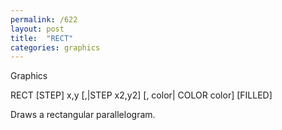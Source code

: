 ```yaml
---
permalink: /622
layout: post
title:  "RECT"
categories: graphics
---
```

Graphics

RECT [STEP] x,y [,|STEP x2,y2] [, color| COLOR color] [FILLED]

Draws a rectangular parallelogram.

